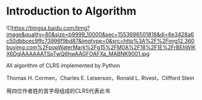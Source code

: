 # Introduction to Algorithm
![]https://timgsa.baidu.com/timg?image&quality=80&size=b9999_10000&sec=1553696501818&di=6e3428a6c50dbbcec9ffc73996f9bd87&imgtype=0&src=http%3A%2F%2Fimg12.360buyimg.com%2FpopWaterMark%2Fg15%2FM0A%2F18%2F1E%2FrBEhWlKX6DgIAAAAAATSpTwQ6hwAAGFOAFXa_MABNK9001.jpg

All algorithm of CLRS implemented by Python

Thomas H. Cormen，Charles E. Leiserson，Ronald L. Rivest，Clifford Stein

用四位作者姓的首字母组成的CLRS代表此书
